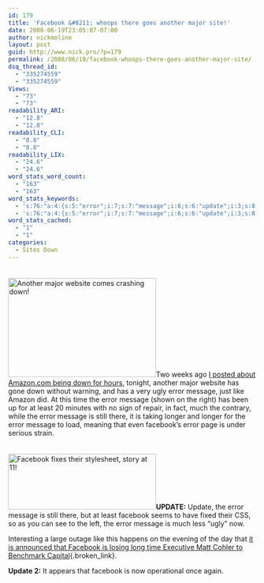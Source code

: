 ```yaml
---
id: 179
title: 'Facebook &#8211; whoops there goes another major site!'
date: 2008-06-19T23:05:07-07:00
author: nickmoline
layout: post
guid: http://www.nick.pro/?p=179
permalink: /2008/06/19/facebook-whoops-there-goes-another-major-site/
dsq_thread_id:
  - "335274559"
  - "335274559"
Views:
  - "73"
  - "73"
readability_ARI:
  - "12.8"
  - "12.8"
readability_CLI:
  - "8.8"
  - "8.8"
readability_LIX:
  - "24.6"
  - "24.6"
word_stats_word_count:
  - "163"
  - "163"
word_stats_keywords:
  - 's:76:"a:4:{s:5:"error";i:7;s:7:"message";i:6;s:6:"update";i:3;s:8:"facebook";i:3;}";'
  - 's:76:"a:4:{s:5:"error";i:7;s:7:"message";i:6;s:6:"update";i:3;s:8:"facebook";i:3;}";'
word_stats_cached:
  - "1"
  - "1"
categories:
  - Sites Down
---
```

[<img src="https://i0.wp.com/www.nick.pro/wp-content/uploads/2008/06/region-capture-11-300x201.png?resize=300%2C201&#038;ssl=1" alt="Another major website comes crashing down!" title="Facebook Down!" width="300" height="201" class="alignright size-medium wp-image-180" style="margin-top:20px" data-recalc-dims="1" />](https://i0.wp.com/www.nick.pro/wp-content/uploads/2008/06/region-capture-11.png?ssl=1)Two weeks ago [I posted about Amazon.com being down for hours](https://www.nick.pro/2008/06/06/amazon-down-but-not-out/), tonight, another major website has gone down without warning, and has a very ugly error message, just like Amazon did. At this time the error message (shown on the right) has been up for at least 20 minutes with no sign of repair, in fact, much the contrary, while the error message is still there, it is taking longer and longer for the error message to load, meaning that even facebook&#8217;s error page is under serious strain.

[<img src="https://i2.wp.com/www.nick.pro/wp-content/uploads/2008/06/region-capture-12-300x113.png?resize=300%2C113&#038;ssl=1" alt="Facebook fixes their stylesheet, story at 11!" title="Facebook fixes their stylesheet, story at 11!" width="300" height="113" class="alignleft size-medium wp-image-181" style="margin-top:20px" data-recalc-dims="1" />](https://i0.wp.com/www.nick.pro/wp-content/uploads/2008/06/region-capture-12.png?ssl=1)**UPDATE:** Update, the error message is still there, but at least facebook seems to have fixed their CSS, so as you can see to the left, the error message is much less &#8220;ugly&#8221; now.

Interesting a large outage like this happens on the evening of the day that [it is announced that Facebook is losing long time Executive Matt Cohler to Benchmark Capital](http://www.alleyinsider.com/2008/6/facebook_loses_long_time_exec){.broken_link}.

**Update 2:** It appears that facebook is now operational once again.